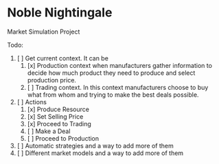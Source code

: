 # Noble Nightingale

Market Simulation Project

Todo:

1. [ ] Get current context. It can be 
   1. [x] Production context when manufacturers gather
      information to decide how much product they 
      need to produce and select production price.
   2. [ ] Trading context. In this context manufacturers 
      choose to buy what from whom and trying to 
      make the best deals possible.
2. [ ] Actions
   1. [x] Produce Resource
   2. [x] Set Selling Price
   3. [x] Proceed to Trading
   4. [ ] Make a Deal
   5. [ ] Proceed to Production
3. [ ] Automatic strategies and a way to add more of them
4. [ ] Different market models and a way to add more of them
